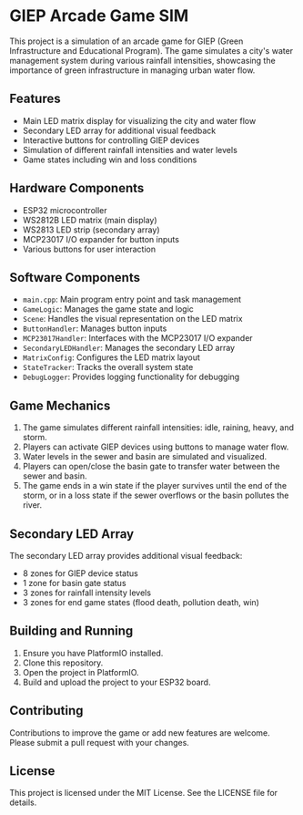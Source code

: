 # GIEP Arcade Game SIM

This project is a simulation of an arcade game for GIEP (Green Infrastructure and Educational Program). The game simulates a city's water management system during various rainfall intensities, showcasing the importance of green infrastructure in managing urban water flow.

## Features

- Main LED matrix display for visualizing the city and water flow
- Secondary LED array for additional visual feedback
- Interactive buttons for controlling GIEP devices
- Simulation of different rainfall intensities and water levels
- Game states including win and loss conditions

## Hardware Components

- ESP32 microcontroller
- WS2812B LED matrix (main display)
- WS2813 LED strip (secondary array)
- MCP23017 I/O expander for button inputs
- Various buttons for user interaction

## Software Components

- `main.cpp`: Main program entry point and task management
- `GameLogic`: Manages the game state and logic
- `Scene`: Handles the visual representation on the LED matrix
- `ButtonHandler`: Manages button inputs
- `MCP23017Handler`: Interfaces with the MCP23017 I/O expander
- `SecondaryLEDHandler`: Manages the secondary LED array
- `MatrixConfig`: Configures the LED matrix layout
- `StateTracker`: Tracks the overall system state
- `DebugLogger`: Provides logging functionality for debugging

## Game Mechanics

1. The game simulates different rainfall intensities: idle, raining, heavy, and storm.
2. Players can activate GIEP devices using buttons to manage water flow.
3. Water levels in the sewer and basin are simulated and visualized.
4. Players can open/close the basin gate to transfer water between the sewer and basin.
5. The game ends in a win state if the player survives until the end of the storm, or in a loss state if the sewer overflows or the basin pollutes the river.

## Secondary LED Array

The secondary LED array provides additional visual feedback:

- 8 zones for GIEP device status
- 1 zone for basin gate status
- 3 zones for rainfall intensity levels
- 3 zones for end game states (flood death, pollution death, win)

## Building and Running

1. Ensure you have PlatformIO installed.
2. Clone this repository.
3. Open the project in PlatformIO.
4. Build and upload the project to your ESP32 board.

## Contributing

Contributions to improve the game or add new features are welcome. Please submit a pull request with your changes.

## License

This project is licensed under the MIT License. See the LICENSE file for details.